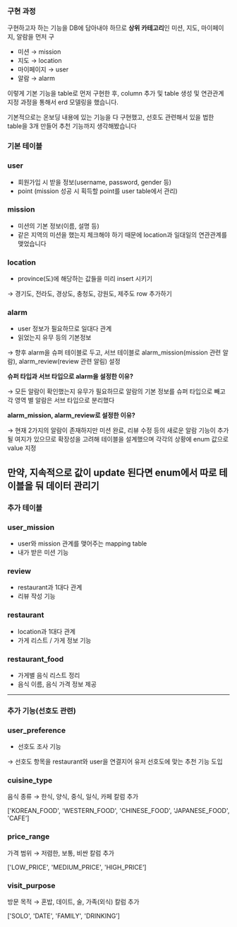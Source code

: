 ### 구현 과정

구현하고자 하는 기능을 DB에 담아내야 하므로 **상위 카테고리**인 미션, 지도, 마이페이지, 알람을 먼저 구

- 미션 → mission
- 지도 → location
- 마이페이지 → user
- 알람 → alarm

이렇게 기본 기능을 table로 먼저 구현한 후, column 추가 및 table 생성 및 연관관계 지정 과정을 통해서 erd 모델링을 했습니다.

기본적으로는 온보딩 내용에 있는 기능을 다 구현했고, 선호도 관련해서 있을 법한 table을 3개 만들어 추천 기능까지 생각해봤습니다

### 기본 테이블

### user

- 회원가입 시 받을 정보(username, password, gender 등)
- point (mission 성공 시 획득할 point를 user table에서 관리)

### mission

- 미션의 기본 정보(이름, 설명 등)
- 같은 지역의 미션을 했는지 체크해야 하기 때문에 location과 일대일의 연관관계를 맺었습니다

### location

- province(도)에 해당하는 값들을 미리 insert 시키기

 → 경기도, 전라도, 경상도, 충청도, 강원도, 제주도 row 추가하기

### alarm

- user 정보가 필요하므로 일대다 관계
- 읽었는지 유무 등의 기본정보

→ 향후 alarm을 슈퍼 테이블로 두고, 서브 테이블로 alarm_mission(mission 관련 알람), alarm_review(review 관련 알림) 설정

**슈퍼 타입과 서브 타입으로 alarm을 설정한 이유?**

→ 모든 알람이 확인했는지 유무가 필요하므로 알람의 기본 정보를 슈퍼 타입으로 빼고 각 영역 별 알람은 서브 타입으로 분리했다

**alarm_mission, alarm_review로 설정한 이유?**

→ 현재 2가지의 알람이 존재하지만 미션 완료, 리뷰 수정 등의 새로운 알람 기능이 추가될 여지가 있으므로 확장성을 고려해 테이블을 설계했으며 각각의 상황에 enum 값으로 value 지정

**만약, 지속적으로 값이 update 된다면 enum에서 따로 테이블을 둬 데이터 관리기**
----------

### 추가 테이블

### user_mission

- user와 mission 관계를 맺어주는 mapping table
- 내가 받은 미션 기능

### review

- restaurant과 1대다 관계
- 리뷰 작성 기능

### restaurant

- location과 1대다 관계
- 가게 리스트 / 가게 정보 기능

### restaurant_food

- 가게별 음식 리스트 정리
- 음식 이름, 음식 가격 정보 제공


----------
### 추가 기능(선호도 관련)

### user_preference

- 선호도 조사 기능

→ 선호도 항목을 restaurant와 user을 연결지어 유저 선호도에 맞는 추천 기능 도입

### cuisine_type

 음식 종류 → 한식, 양식, 중식, 일식, 카페 칼럼 추가

['KOREAN_FOOD', 'WESTERN_FOOD', 'CHINESE_FOOD', 'JAPANESE_FOOD', 'CAFE’]

### price_range

가격 범위 → 저렴한, 보통, 비싼 칼럼 추가

['LOW_PRICE', 'MEDIUM_PRICE', 'HIGH_PRICE’]

### visit_purpose

 방문 목적 → 혼밥, 데이트, 술, 가족(외식) 칼럼 추가

['SOLO', 'DATE', 'FAMILY', 'DRINKING’] 
